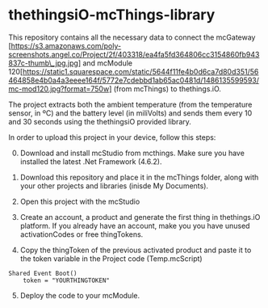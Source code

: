 # thethingsiO-mcThings-library

This repository contains all the necessary data to connect the mcGateway [https://s3.amazonaws.com/poly-screenshots.angel.co/Project/2f/403318/ea4fa5fd364806cc3154860fb943837c-thumb\_jpg.jpg] and mcModule 120[https://static1.squarespace.com/static/5644f11fe4b0d6ca7d80d351/56464858e4b0a4a3eeee164f/5772e7cdebbd1ab65ac0481d/1486135599593/mc-mod120.jpg?format=750w] (from mcThings) to thethings.iO.

The project extracts both the ambient temperature (from the temperature sensor, in ºC) and the battery level (in miliVolts) and sends them every 10 and 30 seconds using the thethingsiO provided library.

In order to upload this project in your device, follow this steps:

0. Download and install mcStudio from mcthings. Make sure you have installed the latest .Net Framework (4.6.2).

1. Download this repository and place it in the mcThings folder, along with your other projects and libraries (inisde My Documents).

2. Open this project with the mcStudio

3. Create an account, a product and generate the first thing in thethings.iO platform. If you already have an account, make you you have unused activationCodes or free thingTokens.

4. Copy the thingToken of the previous activated product and paste it to the token variable in the Project code (Temp.mcScript)

```
Shared Event Boot()
    token = "YOURTHINGTOKEN"
```

5. Deploy the code to your mcModule.

